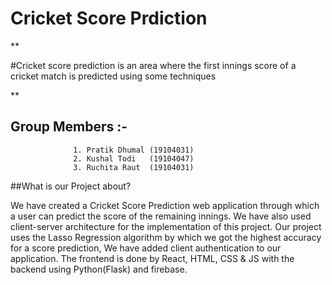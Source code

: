 # Cricket Score Prdiction

**

#Cricket score prediction is an area where the first innings score of a cricket match is predicted using some techniques

**


## Group Members :-
                  1. Pratik Dhumal (19104031)
                  2. Kushal Todi   (19104047)
                  3. Ruchita Raut  (19104031)

##What is our Project about?

We have created a Cricket Score Prediction web application through which a user can predict the score of the remaining innings. We have also used client-server architecture for the implementation of this project. Our project uses the Lasso Regression algorithm by which we got the highest accuracy for a score prediction, We have added client authentication to our application. The frontend is done by React, HTML, CSS & JS with the backend using Python(Flask) and firebase.